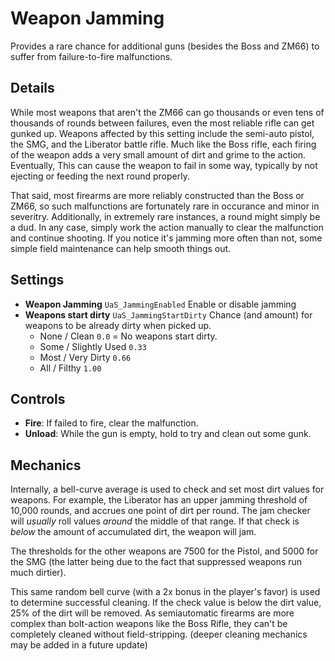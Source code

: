 # Weapon Jamming

Provides a rare chance for additional guns (besides the Boss and ZM66) to suffer from failure-to-fire malfunctions.

## Details

While most weapons that aren't the ZM66 can go thousands or even tens of thousands of rounds between failures, even the most reliable rifle can get gunked up. Weapons affected by this setting include the semi-auto pistol, the SMG, and the Liberator battle rifle. Much like the Boss rifle, each firing of the weapon adds a very small amount of dirt and grime to the action. Eventually, This can cause the weapon to fail in some way, typically by not ejecting or feeding the next round properly.

That said, most firearms are more reliably constructed than the Boss or ZM66, so such malfunctions are fortunately rare in occurance and minor in severitry. Additionally, in extremely rare instances, a round might simply be a dud. In any case, simply work the action manually to clear the malfunction and continue shooting. If you notice it's jamming more often than not, some simple field maintenance can help smooth things out.

## Settings

* **Weapon Jamming** `UaS_JammingEnabled` Enable or disable jamming
* **Weapons start dirty** `UaS_JammingStartDirty` Chance (and amount) for weapons to be already dirty when picked up.
  * None / Clean `0.0` = No weapons start dirty.
  * Some / Slightly Used `0.33`
  * Most / Very Dirty `0.66`
  * All / Filthy `1.00`

## Controls

* **Fire**: If failed to fire, clear the malfunction.
* **Unload**: While the gun is empty, hold to try and clean out some gunk.

## Mechanics

Internally, a bell-curve average is used to check and set most dirt values for weapons. For example, the Liberator has an upper jamming threshold of 10,000 rounds, and accrues one point of dirt per round. The jam checker will *usually* roll values *around* the middle of that range. If that check is *below* the amount of accumulated dirt, the weapon will jam.

The thresholds for the other weapons are 7500 for the Pistol, and 5000 for the SMG (the latter being due to the fact that suppressed weapons run much dirtier).

This same random bell curve (with a 2x bonus in the player's favor) is used to determine successful cleaning. If the check value is below the dirt value, 25% of the dirt will be removed. As semiautomatic firearms are more complex than bolt-action weapons like the Boss Rifle, they can't be completely cleaned without field-stripping. (deeper cleaning mechanics may be added in a future update)

